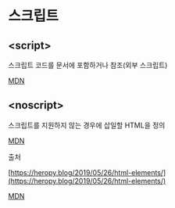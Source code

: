 # 스크립트

## \<script>

스크립트 코드를 문서에 포함하거나 참조(외부 스크립트)

[MDN](https://developer.mozilla.org/ko/docs/Web/HTML/Element/script)

## \<noscript>

스크립트를 지원하지 않는 경우에 삽일할 HTML을 정의

[MDN](https://developer.mozilla.org/ko/docs/Web/HTML/Element/noscript)


출처

[https://heropy.blog/2019/05/26/html-elements/](https://heropy.blog/2019/05/26/html-elements/)

[MDN](https://developer.mozilla.org/ko/)